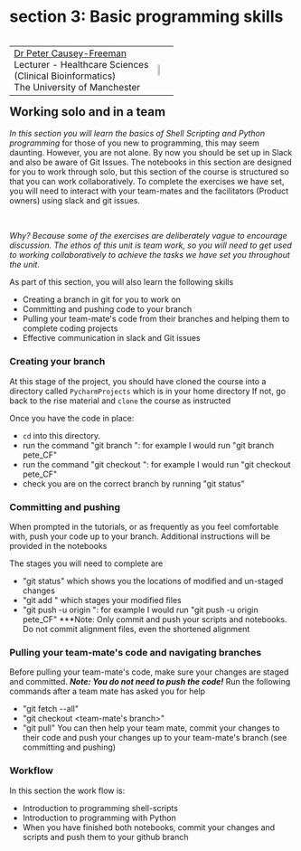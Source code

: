 # section 3: Basic programming skills

<table style="float:right" width="50%">
    <tr>
        <td>                      
            <div style="text-align: left"><a href="" target="_blank">Dr Peter Causey-Freeman</a></div>
            <div style="text-align: left">Lecturer - Healthcare Sciences</div>
            <div style="text-align: left">(Clinical Bioinformatics)</div>
            <div style="text-align: left">The University of Manchester</div>
         </td>
         <td>
             <img src="https://github.com/i3hsInnovation/resources/blob/master/images/pete.001.png?raw=true" width="30%" />
         </td>
     </tr>
</table>

## Working solo and in a team
*In this section you will learn the basics of Shell Scripting and Python programming*
for those of you new to programming, this may seem daunting. However, you are not alone. By now you should be set up in 
Slack and also be aware of Git Issues. The notebooks in this section are designed for you to work through solo, but this
section of the course is structured so that you can work collaboratively. To complete the exercises we have set, you 
will need to interact with your team-mates and the facilitators (Product owners) using slack and git issues. 

<br>

*Why? Because some of the exercises are deliberately vague to encourage discussion. The ethos of this unit is team work,
so you will need to get used to working collaboratively to achieve the tasks we have set you throughout the unit.*

As part of this section, you will also learn the following skills
- Creating a branch in git for you to work on
- Committing and pushing code to your branch
- Pulling your team-mate's code from their branches and helping them to complete coding projects
- Effective communication in slack and Git issues

### Creating your branch
At this stage of the project, you should have cloned the course into a directory called 
`PycharmProjects` which is in your home directory
If not, go back to the rise material and `clone` the course as instructed

Once you have the code in place:
 - `cd` into this directory.
 - run the command "git branch <name>": for example I would run "git branch pete_CF"
 - run the command "git checkout <name>": for example I would run "git checkout pete_CF"
 - check you are on the correct branch by running "git status"
 
### Committing and pushing
When prompted in the tutorials, or as frequently as you feel comfortable with, push your code
up to your branch. Additional instructions will be provided in the notebooks
 
The stages you will need to complete are
- "git status" which shows you the locations of modified and un-staged changes
- "git add <changed files>" which stages your modified files
- "git push -u origin <name>": for example I would run "git push -u origin pete_CF"
***Note: Only commit and push your scripts and notebooks. Do not commit alignment files, even the shortened alignment 

### Pulling your team-mate's code and navigating branches
Before pulling your team-mate's code, make sure your changes are staged and committed.
***Note: You do not need to push the code!***
Run the following commands after a team mate has asked you for help
- "git fetch --all"
- "git checkout <team-mate's branch>"
- "git pull"
You can then help your team mate, commit your changes to their code and push your
changes up to your team-mate's branch (see committing and pushing)

### Workflow
In this section the work flow is:
- Introduction to programming shell-scripts
- Introduction to programming with Python
- When you have finished both notebooks, commit 
your changes and scripts and push them to your github branch
